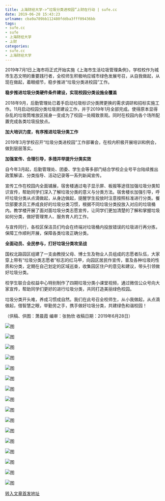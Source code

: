 ```yaml
---
title: 上海财经大学->“垃圾分类进校园”上财在行动 | sufe.cc
date: 2019-06-28 15:43:23
urlname: cba9a789bb112480fddba3fff09436bb
tags: 
- sufe.cc
- sufe
- 上海财经大学
- 上财
categories:
- sufe.cc
- 上海财经大学
---
```



2019年7月1日上海市将正式开始实施《上海市生活垃圾管理条例》，学校校作为城市生态文明的重要践行者，全校师生积极响应城市绿色发展号召，从自我做起，从现在做起，着眼细节，稳步推进“垃圾分类进校园”工作。

**稳步推进垃圾分类硬件条件建设，实现校园分类设施全覆盖**

2018年9月，后勤管理处已着手启动垃圾标识分类牌更换的需求调研和招标实施工作。11月启动校园分类垃圾房建设工作，并于2019年1月全部完成。使得原本显得杂乱的垃圾筒堆放区摇身一变成为了校园一处精致景观。同时在校园内各个场所配置完成各类垃圾投放点。

**加大培训力度，有序推进垃圾分类工作**

2019年3月学校召开“垃圾分类进校园”工作部署会，在校内积极开展培训和例会，做到层层落实。

**加强宣传、合理引导，多措并举提升分类实效**

自今年3月起，后勤管理处、团委、学生会等多部门结合学校企业号平台陆续推出政策解读、分类指导、活动记录等一系列新闻宣传。

宣传工作在校园内全面铺展，宿舍楼通过电子显示屏、板报等途径加强垃圾分类知识宣传，帮助同学们深入了解垃圾分类的意义与分类方法。宿舍楼长加强引导，呼吁垃圾分类从点滴做起，从身边做起，提醒学生投放时注意按照标准进行分类。餐饮部要求员工养成良好的垃圾分类习惯，根据不同垃圾分类投放入对应的垃圾桶内。教学楼开展了面对面垃圾分类志愿宣传，让同学们更加清楚的了解和掌握垃圾如何分类，做好管理育人、服务育人的工作。

与宣传同行，各校区保洁员们均会在终端对垃圾桶内投放错误的垃圾进行再分拣，保障工作顺利开展，保障各类垃圾正确分类。

**全面动员、全民参与，打好垃圾分类攻坚战**

国权北路园区组建了一支由教授父母、博士生及物业人员组成的志愿者队伍，大家穿上带有“垃圾分类志愿者”标志的红马甲，向园区居民作宣传，普及各种垃圾的性质和分类，定期在自己划定的区域巡查，收集园区住户的意见和建议，带头引领做好垃圾分类。

校学生联合会权益中心特别制作了四期垃圾分类小课堂视频，通过微信公众号向大家宣传，帮助同学们更好的进行垃圾分类，共同打造美丽绿色校园。

垃圾分类开头难，养成习惯成自然。我们在此号召全校师生，从小我做起，从点滴做起，借智慧之眼，举勤劳之手，携手做好垃圾分类，共建绿色和谐校园！

（供稿、供图：萧晨霞 编审：张勃欣 收稿日期：2019年6月28日）



![图](http://news.sufe.edu.cn/_upload/article/images/4f/10/afef67f14f6bbf99f099d6b0d8dd/9131c575-8f4c-4c74-b240-026ea269ff93.jpg)

![图](http://news.sufe.edu.cn/_upload/article/images/4f/10/afef67f14f6bbf99f099d6b0d8dd/43fa166e-14dc-400f-8a73-89993e212895.jpg)

![图](http://news.sufe.edu.cn/_upload/article/images/4f/10/afef67f14f6bbf99f099d6b0d8dd/54276b16-8b7e-44d1-8216-8de3f51773df.jpg)

![图](http://news.sufe.edu.cn/_upload/article/images/4f/10/afef67f14f6bbf99f099d6b0d8dd/26c32e35-d6a0-401a-b85e-6b9dbd754306.png)

![图](http://news.sufe.edu.cn/_upload/article/images/4f/10/afef67f14f6bbf99f099d6b0d8dd/b3fbaea1-8c0c-4c57-9600-76ebe35f9fc9.png)

![图](http://news.sufe.edu.cn/_upload/article/images/4f/10/afef67f14f6bbf99f099d6b0d8dd/dd44e51b-1511-4f64-8488-3af9ade07be9.jpg)

![图](http://news.sufe.edu.cn/_upload/article/images/4f/10/afef67f14f6bbf99f099d6b0d8dd/9622fc33-a70e-47bd-a443-1b8fe9712e75.jpg)

![图](http://news.sufe.edu.cn/_upload/article/images/4f/10/afef67f14f6bbf99f099d6b0d8dd/ce196174-e76e-4fae-bb8c-fb091ca590a6.jpg)

![图](http://news.sufe.edu.cn/_upload/article/images/4f/10/afef67f14f6bbf99f099d6b0d8dd/f0e41224-5cb1-4a38-b036-e15ef36ca256.jpg)

![图](http://news.sufe.edu.cn/_upload/article/images/4f/10/afef67f14f6bbf99f099d6b0d8dd/cb936119-c2a7-4dc1-af02-3d2fe1858554.jpg)

![图](http://news.sufe.edu.cn/_upload/article/images/4f/10/afef67f14f6bbf99f099d6b0d8dd/d637385d-7827-4f79-bc76-510a1fa9d6c6.jpg)

![图](http://news.sufe.edu.cn/_upload/article/images/4f/10/afef67f14f6bbf99f099d6b0d8dd/accbb9bf-0c0c-45a5-b6d0-8b9ce7c4b2e8.png)

![图](http://news.sufe.edu.cn/_upload/article/images/4f/10/afef67f14f6bbf99f099d6b0d8dd/59c0cb81-a6d8-4b5e-b33c-6e06be5ae641.jpg)

![图](http://news.sufe.edu.cn/_upload/article/images/4f/10/afef67f14f6bbf99f099d6b0d8dd/50503f80-09d1-4b05-8efb-1176ea508d07.jpg)

![图](http://news.sufe.edu.cn/_upload/article/images/4f/10/afef67f14f6bbf99f099d6b0d8dd/454e794a-354a-40ab-8eb7-6c40ca2ceb03.jpg)

![图](http://news.sufe.edu.cn/_upload/article/images/4f/10/afef67f14f6bbf99f099d6b0d8dd/8f2650f1-a704-4ecc-895c-bb7517eeb037.jpg)

[转入文章首发地址](http://news.sufe.edu.cn/da/f2/c179a121586/page.htm)